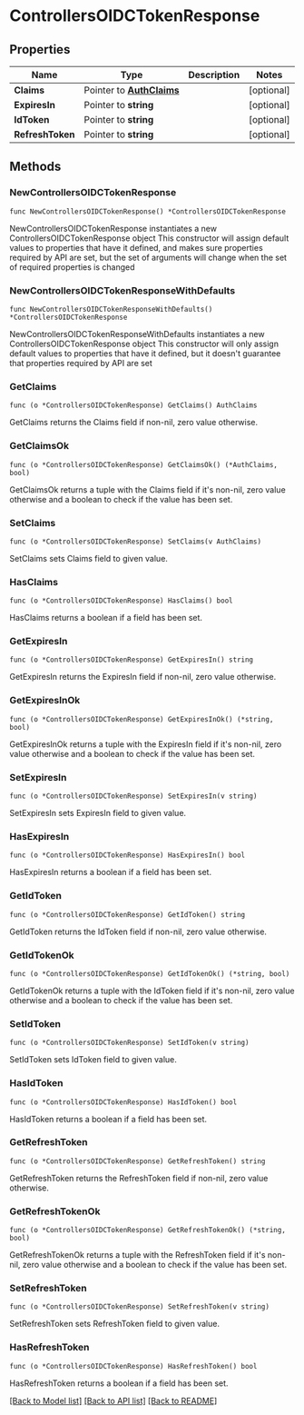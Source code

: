 # ControllersOIDCTokenResponse

## Properties

Name | Type | Description | Notes
------------ | ------------- | ------------- | -------------
**Claims** | Pointer to [**AuthClaims**](AuthClaims.md) |  | [optional] 
**ExpiresIn** | Pointer to **string** |  | [optional] 
**IdToken** | Pointer to **string** |  | [optional] 
**RefreshToken** | Pointer to **string** |  | [optional] 

## Methods

### NewControllersOIDCTokenResponse

`func NewControllersOIDCTokenResponse() *ControllersOIDCTokenResponse`

NewControllersOIDCTokenResponse instantiates a new ControllersOIDCTokenResponse object
This constructor will assign default values to properties that have it defined,
and makes sure properties required by API are set, but the set of arguments
will change when the set of required properties is changed

### NewControllersOIDCTokenResponseWithDefaults

`func NewControllersOIDCTokenResponseWithDefaults() *ControllersOIDCTokenResponse`

NewControllersOIDCTokenResponseWithDefaults instantiates a new ControllersOIDCTokenResponse object
This constructor will only assign default values to properties that have it defined,
but it doesn't guarantee that properties required by API are set

### GetClaims

`func (o *ControllersOIDCTokenResponse) GetClaims() AuthClaims`

GetClaims returns the Claims field if non-nil, zero value otherwise.

### GetClaimsOk

`func (o *ControllersOIDCTokenResponse) GetClaimsOk() (*AuthClaims, bool)`

GetClaimsOk returns a tuple with the Claims field if it's non-nil, zero value otherwise
and a boolean to check if the value has been set.

### SetClaims

`func (o *ControllersOIDCTokenResponse) SetClaims(v AuthClaims)`

SetClaims sets Claims field to given value.

### HasClaims

`func (o *ControllersOIDCTokenResponse) HasClaims() bool`

HasClaims returns a boolean if a field has been set.

### GetExpiresIn

`func (o *ControllersOIDCTokenResponse) GetExpiresIn() string`

GetExpiresIn returns the ExpiresIn field if non-nil, zero value otherwise.

### GetExpiresInOk

`func (o *ControllersOIDCTokenResponse) GetExpiresInOk() (*string, bool)`

GetExpiresInOk returns a tuple with the ExpiresIn field if it's non-nil, zero value otherwise
and a boolean to check if the value has been set.

### SetExpiresIn

`func (o *ControllersOIDCTokenResponse) SetExpiresIn(v string)`

SetExpiresIn sets ExpiresIn field to given value.

### HasExpiresIn

`func (o *ControllersOIDCTokenResponse) HasExpiresIn() bool`

HasExpiresIn returns a boolean if a field has been set.

### GetIdToken

`func (o *ControllersOIDCTokenResponse) GetIdToken() string`

GetIdToken returns the IdToken field if non-nil, zero value otherwise.

### GetIdTokenOk

`func (o *ControllersOIDCTokenResponse) GetIdTokenOk() (*string, bool)`

GetIdTokenOk returns a tuple with the IdToken field if it's non-nil, zero value otherwise
and a boolean to check if the value has been set.

### SetIdToken

`func (o *ControllersOIDCTokenResponse) SetIdToken(v string)`

SetIdToken sets IdToken field to given value.

### HasIdToken

`func (o *ControllersOIDCTokenResponse) HasIdToken() bool`

HasIdToken returns a boolean if a field has been set.

### GetRefreshToken

`func (o *ControllersOIDCTokenResponse) GetRefreshToken() string`

GetRefreshToken returns the RefreshToken field if non-nil, zero value otherwise.

### GetRefreshTokenOk

`func (o *ControllersOIDCTokenResponse) GetRefreshTokenOk() (*string, bool)`

GetRefreshTokenOk returns a tuple with the RefreshToken field if it's non-nil, zero value otherwise
and a boolean to check if the value has been set.

### SetRefreshToken

`func (o *ControllersOIDCTokenResponse) SetRefreshToken(v string)`

SetRefreshToken sets RefreshToken field to given value.

### HasRefreshToken

`func (o *ControllersOIDCTokenResponse) HasRefreshToken() bool`

HasRefreshToken returns a boolean if a field has been set.


[[Back to Model list]](../README.md#documentation-for-models) [[Back to API list]](../README.md#documentation-for-api-endpoints) [[Back to README]](../README.md)


